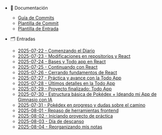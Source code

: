 * 📘 Documentación
  * [Guía de Commits](COMMIT_GUIDELINES.md)
  * [Plantilla de Commit](COMMIT_TEMPLATE.md)
  * [Plantilla de Entrada](ENTRADA_TEMPLATE.md)


* 🗂️ Entradas
  * [2025-07-22 - Comenzando el Diario](entradas/2025-07-22.md)
  * [2025-07-23 - Modificaciones en repositorios y React](entradas/2025-07-23.md)
  * [2025-07-24 - Bases y Todo app en React](entradas/2025-07-24.md)
  * [2025-07-25 - Continuando con React](entradas/2025-07-25.md)
  * [2025-07-26 - Cerrando fundamentos de React](entradas/2025-07-26.md)
  * [2025-07-27 - Práctica y avance con la Todo App](entradas/2025-07-27.md)
  * [2025-07-28 - Últimos detalles en la Todo App](entradas/2025-07-28.md)
  * [2025-07-29 - Proyecto finalizado: Todo App](entradas/2025-07-29.md)
  * [2025-07-30 - Estructura básica de Pokédex + Ideando mi App de Gimnasio con IA](entradas/2025-07-30.md)
  * [2025-07-31 - Pokédex en progreso y dudas sobre el camino](entradas/2025-07-31.md)
  * [2025-08-01 - Repaso de herramientas frontend](entradas/2025-08-01.md)
  * [2025-08-02 - Iniciando proyecto de práctica](entradas/2025-08-02.md)
  * [2025-08-03 - Día de descanso ](entradas/2025-08-03.md)
  * [2025-08-04 - Reorganizando mis notas ](entradas/2025-08-04.md)